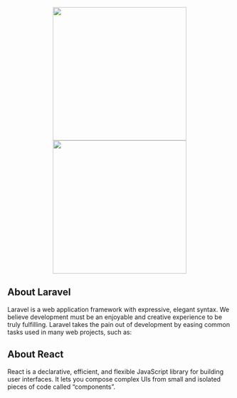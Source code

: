 <p align="center">
	<a href="https://laravel.com" target="_blank"><img src="https://raw.githubusercontent.com/laravel/art/master/logo-lockup/5%20SVG/2%20CMYK/1%20Full%20Color/laravel-logolockup-cmyk-red.svg" width="300"></a>
	<a href="https://laravel.com" target="_blank"><img src="https://miro.medium.com/max/1036/1*53X_2Gs371078H46IEqvcQ.gif" width="300">	</a>
</p>



## About Laravel

Laravel is a web application framework with expressive, elegant syntax. We believe development must be an enjoyable and creative experience to be truly fulfilling. Laravel takes the pain out of development by easing common tasks used in many web projects, such as:

## About React

React is a declarative, efficient, and flexible JavaScript library for building user interfaces. It lets you compose complex UIs from small and isolated pieces of code called “components”.